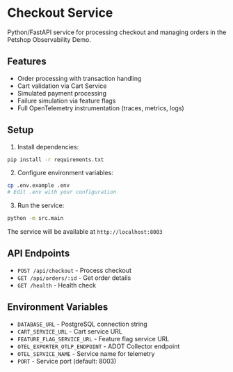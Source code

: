 # Checkout Service

Python/FastAPI service for processing checkout and managing orders in the Petshop Observability Demo.

## Features

- Order processing with transaction handling
- Cart validation via Cart Service
- Simulated payment processing
- Failure simulation via feature flags
- Full OpenTelemetry instrumentation (traces, metrics, logs)

## Setup

1. Install dependencies:
```bash
pip install -r requirements.txt
```

2. Configure environment variables:
```bash
cp .env.example .env
# Edit .env with your configuration
```

3. Run the service:
```bash
python -m src.main
```

The service will be available at `http://localhost:8003`

## API Endpoints

- `POST /api/checkout` - Process checkout
- `GET /api/orders/:id` - Get order details
- `GET /health` - Health check

## Environment Variables

- `DATABASE_URL` - PostgreSQL connection string
- `CART_SERVICE_URL` - Cart service URL
- `FEATURE_FLAG_SERVICE_URL` - Feature flag service URL
- `OTEL_EXPORTER_OTLP_ENDPOINT` - ADOT Collector endpoint
- `OTEL_SERVICE_NAME` - Service name for telemetry
- `PORT` - Service port (default: 8003)
